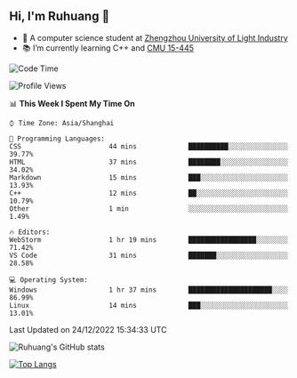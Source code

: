 ## Hi, I'm Ruhuang 👋

- :school: A computer science student at [Zhengzhou University of Light Industry](http://www.zzuli.edu.cn/)
- :books: I’m currently learning C++ and [CMU 15-445](https://15445.courses.cs.cmu.edu/fall2022/)

<!--START_SECTION:waka-->
![Code Time](http://img.shields.io/badge/Code%20Time-26%20hrs%201%20min-blue)

![Profile Views](http://img.shields.io/badge/Profile%20Views-1-blue)

📊 **This Week I Spent My Time On** 

```text
⌚︎ Time Zone: Asia/Shanghai

💬 Programming Languages: 
CSS                      44 mins             ██████████░░░░░░░░░░░░░░░   39.77% 
HTML                     37 mins             ████████░░░░░░░░░░░░░░░░░   34.02% 
Markdown                 15 mins             ███░░░░░░░░░░░░░░░░░░░░░░   13.93% 
C++                      12 mins             ██░░░░░░░░░░░░░░░░░░░░░░░   10.79% 
Other                    1 min               ░░░░░░░░░░░░░░░░░░░░░░░░░   1.49%

🔥 Editors: 
WebStorm                 1 hr 19 mins        █████████████████░░░░░░░░   71.42% 
VS Code                  31 mins             ███████░░░░░░░░░░░░░░░░░░   28.58%

💻 Operating System: 
Windows                  1 hr 37 mins        █████████████████████░░░░   86.99% 
Linux                    14 mins             ███░░░░░░░░░░░░░░░░░░░░░░   13.01%

```


 Last Updated on 24/12/2022 15:34:33 UTC
<!--END_SECTION:waka-->

![Ruhuang's GitHub stats](https://github-readme-stats.vercel.app/api?username=ruhuang2001&count_private=true&hide_title=true&show_icons=true&theme=vue)

[![Top Langs](https://github-readme-stats.vercel.app/api/top-langs/?username=ruhuang2001&layout=compact)](https://github.com/anuraghazra/github-readme-stats)
